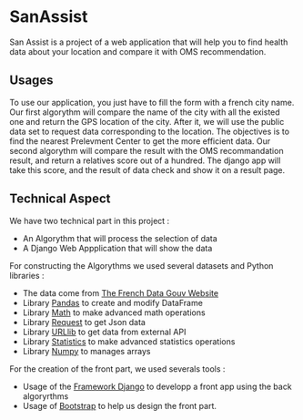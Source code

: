 
# SanAssist

San Assist is a project of a web application that will help you to find health data about your location and compare it with OMS recommendation.

## Usages

To use our application, you just have to fill the form with a french city name.   
Our first algorythm will compare the name of the city with all the existed one and return the GPS location of the city. 
After it, we will use the public data set to request data corresponding to the location. The objectives is to find the nearest Prelevment Center to get the more efficient data. 
Our second algorythm will compare the result with the OMS recommandation result, and return a relatives score out of a hundred. 
The django app will take this score, and the result of data check and show it on a result page.


## Technical Aspect 

We have two technical part in this project :   
- An Algorythm that will process the selection of data
- A Django Web Appplication that will show the data

For constructing the Algorythms we used several datasets and Python libraries : 

- The data come from [The French Data Gouv Website](https://www.data.gouv.fr/fr/)
- Library [Pandas](https://pandas.pydata.org/) to create and modify DataFrame
- Library [Math](https://docs.python.org/3/library/math.html) to make advanced math operations
- Library [Request](https://pypi.org/project/requests/) to get Json data
- Library [URLlib](https://docs.python.org/fr/3/library/urllib.html) to get data from external API
- Library [Statistics](https://docs.python.org/3/library/statistics.html) to make advanced statistics operations
- Library [Numpy](https://numpy.org/) to manages arrays

For the creation of the front part, we used severals tools : 
- Usage of the [Framework Django](https://www.djangoproject.com/) to developp a front app using the back algoryrthms
- Usage of [Bootstrap](https://getbootstrap.com/) to help us design the front part. 

